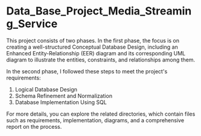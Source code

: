 # Data_Base_Project_Media_Streaming_Service
This project consists of two phases.
In the first phase, the focus is on creating a well-structured Conceptual Database Design, including an Enhanced Entity-Relationship (EER) diagram and its corresponding UML diagram to illustrate the entities, constraints, and relationships among them.

In the second phase, I followed these steps to meet the project's requirements:

1. Logical Database Design
2. Schema Refinement and Normalization
3. Database Implementation Using SQL

For more details, you can explore the related directories, which contain files such as requirements, implementation, diagrams, and a comprehensive report on the process.
